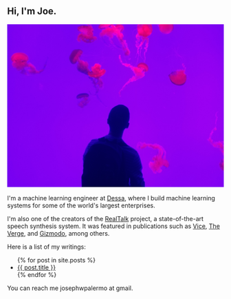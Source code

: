 ## Hi, I'm Joe.

![me and jellies](https://raw.githubusercontent.com/joepalermo/joepalermo.github.io/master/me_and_jellies.jpg)

I'm a machine learning engineer at [Dessa](https://dessa.com), where I build machine learning systems for some of the world's largest enterprises.

I'm also one of the creators of the [RealTalk](https://medium.com/@dessa_/realtalk-how-it-works-94c1afda62f0) project, a state-of-the-art speech synthesis system. It was featured in publications such as [Vice](https://www.vice.com/en_ca/article/597yba/ai-generated-fake-joe-rogan-voice-dessa), [The Verge](https://www.theverge.com/2019/5/17/18629024/joe-rogan-ai-fake-voice-clone-deepfake-dessa), and [Gizmodo](https://gizmodo.com/this-ai-generated-joe-rogan-voice-sounds-eerily-like-th-1834842151), among others.

Here is a list of my writings:

<ul>
  {% for post in site.posts %}
    <li>
      <a href="{{ post.url }}">{{ post.title }}</a>
    </li>
  {% endfor %}
</ul>

You can reach me josephwpalermo at gmail.
